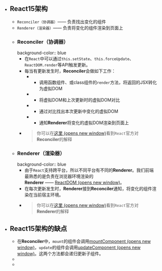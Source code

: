 - ## React15架构
	- `Reconciler（协调器）`—— 负责找出变化的组件
	- `Renderer（渲染器）`—— 负责将变化的组件渲染到页面上
	- ### Reconciler（协调器）
	  background-color:: blue
		- 在`React`中可以通过`this.setState`、`this.forceUpdate`、`ReactDOM.render`等API触发更新。
		- 每当有更新发生时，**Reconciler**会做如下工作：
			- - 调用函数组件、或class组件的`render`方法，将返回的JSX转化为虚拟DOM
			- - 将虚拟DOM和上次更新时的虚拟DOM对比
			- - 通过对比找出本次更新中变化的虚拟DOM
			- - 通知**Renderer**将变化的虚拟DOM渲染到页面上
		- > 你可以在[这里 (opens new window)](https://zh-hans.reactjs.org/docs/codebase-overview.html#reconcilers)看到`React`官方对**Reconciler**的解释
	- ### Renderer（渲染器）
	  background-color:: blue
		- 由于`React`支持跨平台，所以不同平台有不同的**Renderer**。我们前端最熟悉的是负责在浏览器环境渲染的**Renderer** —— [ReactDOM (opens new window)](https://www.npmjs.com/package/react-dom)。
		- 在每次更新发生时，**Renderer**接到**Reconciler**通知，将变化的组件渲染在当前宿主环境。
		- > 你可以在[这里 (opens new window)](https://zh-hans.reactjs.org/docs/codebase-overview.html#renderers)看到`React`官方对**Renderer**的解释
- ## React15架构的缺点
	- 在**Reconciler**中，`mount`的组件会调用[mountComponent (opens new window)](https://github.com/facebook/react/blob/15-stable/src/renderers/dom/shared/ReactDOMComponent.js#L498)，`update`的组件会调用[updateComponent (opens new window)](https://github.com/facebook/react/blob/15-stable/src/renderers/dom/shared/ReactDOMComponent.js#L877)。这两个方法都会递归更新子组件。
	-
	-